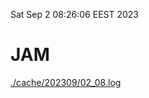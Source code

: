 Sat Sep  2 08:26:06 EEST 2023
# JAM
<a href='./cache/202309/02_08.log'>./cache/202309/02_08.log</a>
